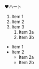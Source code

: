 :heart:ハート

1. Item 1
2. Item 2
3. Item 3
   1. Item 3a
   2. Item 3b

* Item 1
* Item 2
  * Item 2a
  * Item 2b
